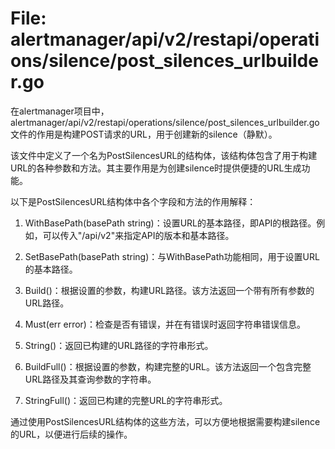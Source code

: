 # File: alertmanager/api/v2/restapi/operations/silence/post_silences_urlbuilder.go

在alertmanager项目中，alertmanager/api/v2/restapi/operations/silence/post_silences_urlbuilder.go文件的作用是构建POST请求的URL，用于创建新的silence（静默）。

该文件中定义了一个名为PostSilencesURL的结构体，该结构体包含了用于构建URL的各种参数和方法。其主要作用是为创建silence时提供便捷的URL生成功能。

以下是PostSilencesURL结构体中各个字段和方法的作用解释：

1. WithBasePath(basePath string)：设置URL的基本路径，即API的根路径。例如，可以传入"/api/v2"来指定API的版本和基本路径。

2. SetBasePath(basePath string)：与WithBasePath功能相同，用于设置URL的基本路径。

3. Build()：根据设置的参数，构建URL路径。该方法返回一个带有所有参数的URL路径。

4. Must(err error)：检查是否有错误，并在有错误时返回字符串错误信息。

5. String()：返回已构建的URL路径的字符串形式。

6. BuildFull()：根据设置的参数，构建完整的URL。该方法返回一个包含完整URL路径及其查询参数的字符串。

7. StringFull()：返回已构建的完整URL的字符串形式。

通过使用PostSilencesURL结构体的这些方法，可以方便地根据需要构建silence的URL，以便进行后续的操作。

